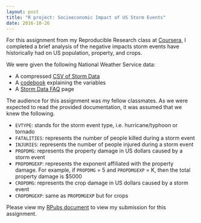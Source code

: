 ```yaml
---
layout: post
title: "R project: Socioeconomic Impact of US Storm Events"
date: 2016-10-26
---
```


For this assignment from my Reproducible Research class at [Coursera](https://www.coursera.org), I completed a brief 
analysis of the negative impacts storm events have historically had on US population, property, and crops.


We were given the following National Weather Service data:
-   A compressed [CSV of Storm Data](https://github.com/kairstenfay/kairstenfay.github.io/blob/master/_posts/R-projects/repdata%252Fdata%252FStormData.csv.bz2)
-   A [codebook](https://github.com/kairstenfay/kairstenfay.github.io/blob/master/_posts/R-projects/NWS_Storm_data_documentation.pdf) explaining the variables  
-   A [Storm Data FAQ](https://github.com/kairstenfay/kairstenfay.github.io/blob/master/_posts/R-projects/National_Climatic_Data_Center_Storm_Events_FAQ.pdf) page  

The audience for this assignment was my fellow classmates. As we were expected to read the provided
documentation, it was assumed that we knew the following.

-   `EVTYPE`: stands for the storm event type, i.e. hurricane/typhoon or tornado
-   `FATALITIES`: represents the number of people killed during a storm event
-   `INJURIES`: represents the number of people injured during a storm event 
-   `PROPDMG`: represents the property damage in US dollars caused by a storm event
-   `PROPDMGEXP`: represents the exponent affiliated with the property damage. For example, if `PROPDMG` = 5 and `PROPDMGEXP` = K, then the total property
damage is $5000
-   `CROPDMG`: represents the crop damage in US dollars caused by a storm event 
-   `CROPDMGEXP`: same as `PROPDMGEXP` but for crops


Please view my [RPubs document](http://rpubs.com/kafay/Storm-events-US-Socioeconomic-Impact)
to view my submission for this assignment.


